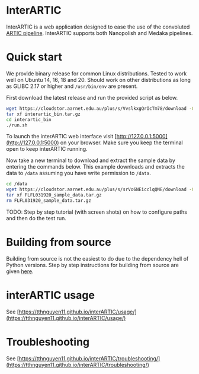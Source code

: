 # InterARTIC

InterARTIC is a web application designed to ease the use of the convoluted [ARTIC pipeline](https://github.com/artic-network/artic-ncov2019). InterARTIC supports both Nanopolish and Medaka pipelines.


# Quick start

We provide binary release for common Linux distributions. Tested to work well on Ubuntu 14, 16, 18 and 20. Should work on other distributions as long as GLIBC 2.17 or higher and `/usr/bin/env` are present.

First download the latest release and run the provided script as below.

```bash
wget https://cloudstor.aarnet.edu.au/plus/s/VvslkxgQrIcTm78/download -O interartic_bin.tar.gz	
tar xf interartic_bin.tar.gz
cd interartic_bin
./run.sh
```

To launch the interARTIC web interface visit [http://127.0.0.1:5000](http://127.0.0.1:5000) on your browser. Make sure you keep the terminal open to keep interARTIC running.

Now take a new terminal to download and extract the sample data by entering the commands below. This example downloads and extracts the data to `/data` assuming you have write permission to `/data`.

```bash
cd /data
wget https://cloudstor.aarnet.edu.au/plus/s/srVo6NEicclqQNE/download -O FLFL031920_sample_data.tar.gz
tar xf FLFL031920_sample_data.tar.gz
rm FLFL031920_sample_data.tar.gz
```

TODO: Step by step tutorial (with screen shots) on how to configure paths and then do the test run.


# Building from source

Building from source is not the easiest to do due to the dependency hell of Python versions. Step by step instructions for building from source are given [here](https://tthnguyen11.github.io/interARTIC/installation/).


# interARTIC usage

See [https://tthnguyen11.github.io/interARTIC/usage/](https://tthnguyen11.github.io/interARTIC/usage/)

# Troubleshooting

See [https://tthnguyen11.github.io/interARTIC/troubleshooting/](https://tthnguyen11.github.io/interARTIC/troubleshooting/)
